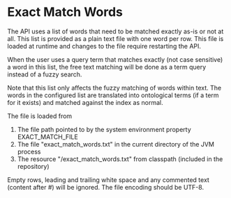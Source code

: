 # Exact Match Words

The API uses a list of words that need to be matched exactly as-is or not at all. This list is provided as a plain text file with one word per row. This file is loaded at runtime and changes to the file require restarting the API.

When the user uses a query term that matches exactly (not case sensitive) a word in this list, the free text matching will be done as a term query instead of a fuzzy search. 

Note that this list only affects the fuzzy matching of words within text. The words in the configured list are translated into ontological terms (if a term for it exists) and matched against the index as normal.

The file is loaded from
1. The file path pointed to by the system environment property EXACT_MATCH_FILE
2. The file "exact_match_words.txt" in the current directory of the JVM process
3. The resource "/exact_match_words.txt" from classpath (included in the repository)

Empty rows, leading and trailing white space and any commented text (content after #) will be ignored. The file encoding should be UTF-8.

